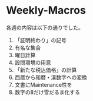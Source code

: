 # Weekly-Macros

各週の内容は以下の通りでした。

1. 「証明終わり」の記号
2.  有名な集合
3.  曜日計算
4.  設問環境の用意
5. 「新たな税込価格」の計算
6. 西暦から和暦・漢数字への変換
7. 文書にMaintenance性を
8. 数字の8だけ雪だるま化する
